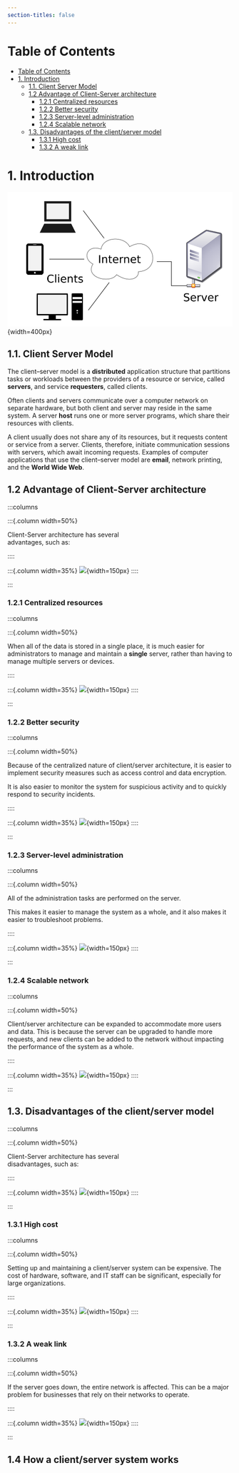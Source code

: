 ```yaml
---
section-titles: false
---
```


# Table of Contents

<!--toc:start-->
- [Table of Contents](#table-of-contents)
- [1. Introduction](#1-introduction)
  - [1.1. Client Server Model](#11-client-server-model)
  - [1.2 Advantage of Client-Server architecture](#12-advantage-of-client-server-architecture)
    - [1.2.1 Centralized resources](#121-centralized-resources)
    - [1.2.2 Better security](#122-better-security)
    - [1.2.3 Server-level administration](#123-server-level-administration)
    - [1.2.4 Scalable network](#124-scalable-network)
  - [1.3. Disadvantages of the client/server model](#13-disadvantages-of-the-clientserver-model)
    - [1.3.1 High cost](#131-high-cost)
    - [1.3.2 A weak link](#132-a-weak-link)
<!--toc:end-->

# 1. Introduction

![A computer network diagram of clients communicating with a server via the Internet](./imgs/Client-server-model.svg){width=400px}

## 1.1. Client Server Model

The client–server model is a **distributed** application structure that partitions tasks or workloads between the providers of a resource or service, called **servers**, and service **requesters**, called clients.

Often clients and servers communicate over a computer network on separate hardware, but both client and server may reside in the same system. A server **host** runs one or more server programs, which share their resources with clients.

A client usually does not share any of its resources, but it requests content or service from a server. Clients, therefore, initiate communication sessions with servers, which await incoming requests. Examples of computer applications that use the client–server model are **email**, network printing, and the **World Wide Web**.

## 1.2 Advantage of Client-Server architecture

:::columns

:::{.column width=50%}

Client-Server architecture has several  
advantages, such as:

::::

:::{.column width=35%}
![](https://cdn.icon-icons.com/icons2/1852/PNG/512/iconfinder-fastwebsiteloadspeed-4417092_116619.png){width=150px}
::::

:::

### 1.2.1 Centralized resources

:::columns

:::{.column width=50%}

When all of the data is stored in a single place, it is much easier for administrators to manage and maintain a **single** server, rather than having to manage multiple servers or devices.

::::

:::{.column width=35%}
![](https://cdn.icon-icons.com/icons2/1852/PNG/512/iconfinder-server-4417119_116634.png){width=150px}
::::

:::

### 1.2.2 Better security

:::columns

:::{.column width=50%}

Because of the centralized nature of client/server architecture, it is easier to implement security measures such as access control and data encryption.

It is also easier to monitor the system for suspicious activity and to quickly respond to security incidents.

::::

:::{.column width=35%}
![](https://cdn.icon-icons.com/icons2/1852/PNG/512/iconfinder-secureserver-4417098_116636.png){width=150px}
::::

:::

### 1.2.3 Server-level administration

:::columns

:::{.column width=50%}

All of the administration tasks are performed on the server.

This makes it easier to manage the system as a whole, and it also makes it easier to troubleshoot problems.

::::

:::{.column width=35%}
![](https://cdn.icon-icons.com/icons2/1852/PNG/512/iconfinder-firewallserver-4417121_116627.png){width=150px}
::::

:::

### 1.2.4 Scalable network

:::columns

:::{.column width=50%}

Client/server architecture can be expanded to accommodate more users and data. This is because the server can be upgraded to handle more requests, and new clients can be added to the network without impacting the performance of the system as a whole.

::::

:::{.column width=35%}
![](https://cdn.icon-icons.com/icons2/1852/PNG/512/iconfinder-serverracks-4417117_116616.png){width=150px}
::::

:::

## 1.3. Disadvantages of the client/server model

:::columns

:::{.column width=50%}

Client-Server architecture has several  
disadvantages, such as:

::::

:::{.column width=35%}
![](https://cdn.icon-icons.com/icons2/1852/PNG/512/iconfinder-raid-4417120_116628.png){width=150px}
::::

:::

### 1.3.1 High cost

:::columns

:::{.column width=50%}

Setting up and maintaining a client/server system can be expensive. The cost of hardware, software, and IT staff can be significant, especially for large organizations.

::::

:::{.column width=35%}
![](https://cdn.icon-icons.com/icons2/1852/PNG/512/iconfinder-rackmountserver-4417095_116646.png){width=150px}
::::

:::

### 1.3.2 A weak link

:::columns

:::{.column width=50%}

If the server goes down, the entire network is affected. This can be a major problem for businesses that rely on their networks to operate.

::::

:::{.column width=35%}
![](https://cdn.icon-icons.com/icons2/1852/PNG/512/iconfinder-serverconnection-4417100_116621.png){width=150px}
::::

:::

## 1.4 How a client/server system works
